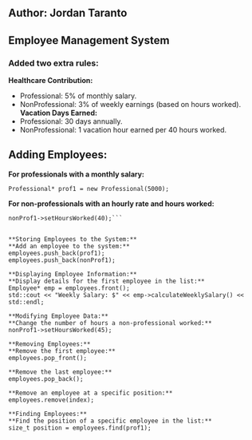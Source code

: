 ## Author: Jordan Taranto
## Employee Management System

### Added two extra rules: 
**Healthcare Contribution:**
- Professional: 5% of monthly salary.
- NonProfessional: 3% of weekly earnings (based on hours worked).
**Vacation Days Earned:**
- Professional: 30 days annually.
- NonProfessional: 1 vacation hour earned per 40 hours worked.

## **Adding Employees:**
**For professionals with a monthly salary:**

```Professional* prof1 = new Professional(5000);```

**For non-professionals with an hourly rate and hours worked:**
```NonProfessional* nonProf1 = new NonProfessional(25);
nonProf1->setHoursWorked(40);```


**Storing Employees to the System:**
**Add an employee to the system:**
employees.push_back(prof1);
employees.push_back(nonProf1);

**Displaying Employee Information:**
**Display details for the first employee in the list:**
Employee* emp = employees.front();
std::cout << "Weekly Salary: $" << emp->calculateWeeklySalary() << std::endl;

**Modifying Employee Data:**
**Change the number of hours a non-professional worked:**
nonProf1->setHoursWorked(45);

**Removing Employees:**
**Remove the first employee:**
employees.pop_front();

**Remove the last employee:**
employees.pop_back();

**Remove an employee at a specific position:**
employees.remove(index);

**Finding Employees:**
**Find the position of a specific employee in the list:**
size_t position = employees.find(prof1);